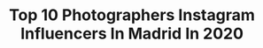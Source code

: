 ---
title: Top 10 Photographers Instagram Influencers In Madrid In 2020
description: >-
  Find top photographers Instagram influencers in Madrid in 2020. Most popular hashtags: #madrid #photography #spain #lugardeausencia.
platform: Instagram
profiles:
  - username: "sanndrii"
    fullname: >-
      Sandra Casado
    location: "Spain"
    followers: 6426
    engagement: 231
    commentsToLikes: 0.048562
    id: ck0ua00j6b3ev0i19e1rcl3c4
    verified: false
    hashtags: "#realnick, #loveaholic, #ccme, #vivedial"
  - username: "chechuphotography"
    fullname: >-
      Jesus Casero
    location: "Spain"
    followers: 3828
    engagement: 2218
    commentsToLikes: 0.194486
    id: ck5c79w1q748z0i11k4dudpf1
    verified: false
    hashtags: "#earthcapture, #silhouette, #collection, #dreams"
  - username: "marcobarsanti1"
    fullname: >-
      Marco Barsanti Rodriguez
    location: "Spain"
    followers: 39481
    engagement: 1398
    commentsToLikes: 0.013986
    id: ck15puy4kzr6f0i19oys1rqyb
    verified: false
    hashtags: ""
  - username: "sergio.loshak.photography"
    fullname: >-
      Sergio Loshak
    location: "Spain"
    followers: 23327
    engagement: 273
    commentsToLikes: 0.054572
    id: ck6u51i6271ai0j714r0704cu
    verified: false
    hashtags: "#boudoirphotograpy, #lengerie, #pasi, #sesi"
  - username: "cesarvaldesphoto"
    fullname: >-
      César Valdés
    location: "Spain"
    followers: 18928
    engagement: 371
    commentsToLikes: 0.032018
    id: ck0u26o98yxtr0i19fpil0pmg
    verified: false
    hashtags: "#portraitphotography, #fineartphotography, #likeapainting, #asturiasparaisonatural"
  - username: "tomascmt"
    fullname: >-
      Tomas Mancheño
    location: "Spain"
    followers: 6383
    engagement: 429
    commentsToLikes: 0.045434
    id: ck6uhkf5t9mt20j71n6lfkdyk
    verified: false
    hashtags: "#lingerie, #dancer, #portrait, #madrid"
  - username: "anabuho"
    fullname: >-
      Ana Alborés
    location: "Spain"
    followers: 37033
    engagement: 105
    commentsToLikes: 0.015608
    id: ck8sx29x9fyyu0j78uwwowxeq
    verified: false
    hashtags: "#35mm"
  - username: "pierfrancesco.artini"
    fullname: >-
      Pierfrancesco Artini
    location: "Spain"
    followers: 79476
    engagement: 165
    commentsToLikes: 0.042976
    id: ck5q2obkqgzo20i11ud8qzusd
    verified: false
    hashtags: "#alejandrocabrera, #madrid, #photography, #gabrielshortfilm"
  - username: "evadiez"
    fullname: >-
      Eva Díez
    location: "Spain"
    followers: 9520
    engagement: 440
    commentsToLikes: 0.038679
    id: ck0udk7e3jb870i19swsm001w
    verified: false
    hashtags: "#lugardeausencia, #madrid, #justmadartfair, #water"
  - username: "danielgonzalezphoto"
    fullname: >-
      Daniel González (Photographer)
    location: "Spain"
    followers: 8356
    engagement: 819
    commentsToLikes: 0.018570
    id: ck5c9l3fibmp70i11yqtqlu7j
    verified: false
    hashtags: "#travelstagram, #spain, #picoftheday, #green"
---